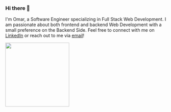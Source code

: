 ### Hi there 👋

I'm Omar, a Software Engineer specializing in Full Stack Web Development. I am passionate about both frontend and backend Web Development with a small preference on the Backend Side. Feel free to connect with me on [LinkedIn](https://www.linkedin.com/in/omar-camacho-aa01b3133/) or reach out to me via <a href='mailto: ocamacho812@gmail.com'>email</a>!

<a href='#'><img align='center' height='200px' src='https://github-readme-stats.vercel.app/api?username=camachoo1&count_private=true&include_all_commits=true&show_icons=true&theme-hithub_dark' /></a>

<!--
**camachoo1/camachoo1** is a ✨ _special_ ✨ repository because its `README.md` (this file) appears on your GitHub profile.

Here are some ideas to get you started:

- 🔭 I’m currently working on ...
- 🌱 I’m currently learning ...
- 👯 I’m looking to collaborate on ...
- 🤔 I’m looking for help with ...
- 💬 Ask me about ...
- 📫 How to reach me: ...
- 😄 Pronouns: ...
- ⚡ Fun fact: ...
-->


